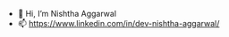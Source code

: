 - 👋 Hi, I’m Nishtha Aggarwal
- 📫 https://www.linkedin.com/in/dev-nishtha-aggarwal/

<!---
DevNish-Net/DevNish-Net is a ✨ special ✨ repository because its `README.md` (this file) appears on your GitHub profile.
You can click the Preview link to take a look at your changes.
--->
